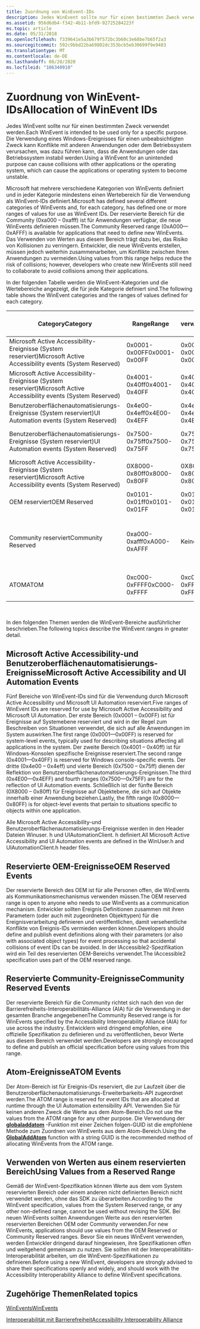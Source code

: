 ```yaml
---
title: Zuordnung von WinEvent-IDs
description: Jedes WinEvent sollte nur für einen bestimmten Zweck verwendet werden. Die Verwendung eines Windows-Ereignisses für einen unbeabsichtigten Zweck kann Konflikte mit anderen Anwendungen oder dem Betriebssystem verursachen, was dazu führen kann, dass die Anwendungen oder das Betriebssystem instabil werden.
ms.assetid: 956d6db4-f342-4b11-bfd9-92725284223f
ms.topic: article
ms.date: 05/31/2018
ms.openlocfilehash: f339641e5a3b679f572bc3b60c3e68be7b65f2a3
ms.sourcegitcommit: 592c9bbd22ba69802dc353bcb5eb30699f9e9403
ms.translationtype: MT
ms.contentlocale: de-DE
ms.lasthandoff: 08/20/2020
ms.locfileid: "106340910"
---
```

# <a name="allocation-of-winevent-ids"></a><span data-ttu-id="00d37-104">Zuordnung von WinEvent-IDs</span><span class="sxs-lookup"><span data-stu-id="00d37-104">Allocation of WinEvent IDs</span></span>

<span data-ttu-id="00d37-105">Jedes WinEvent sollte nur für einen bestimmten Zweck verwendet werden.</span><span class="sxs-lookup"><span data-stu-id="00d37-105">Each WinEvent is intended to be used only for a specific purpose.</span></span> <span data-ttu-id="00d37-106">Die Verwendung eines Windows-Ereignisses für einen unbeabsichtigten Zweck kann Konflikte mit anderen Anwendungen oder dem Betriebssystem verursachen, was dazu führen kann, dass die Anwendungen oder das Betriebssystem instabil werden.</span><span class="sxs-lookup"><span data-stu-id="00d37-106">Using a WinEvent for an unintended purpose can cause collisions with other applications or the operating system, which can cause the applications or operating system to become unstable.</span></span>

<span data-ttu-id="00d37-107">Microsoft hat mehrere verschiedene Kategorien von WinEvents definiert und in jeder Kategorie mindestens einen Wertebereich für die Verwendung als WinEvent-IDs definiert.</span><span class="sxs-lookup"><span data-stu-id="00d37-107">Microsoft has defined several different categories of WinEvents and, for each category, has defined one or more ranges of values for use as WinEvent IDs.</span></span> <span data-ttu-id="00d37-108">Der reservierte Bereich für die Community (0xa000 – 0xafff) ist für Anwendungen verfügbar, die neue WinEvents definieren müssen.</span><span class="sxs-lookup"><span data-stu-id="00d37-108">The Community Reserved range (0xA000—0xAFFF) is available for applications that need to define new WinEvents.</span></span> <span data-ttu-id="00d37-109">Das Verwenden von Werten aus diesem Bereich trägt dazu bei, das Risiko von Kollisionen zu verringern. Entwickler, die neue WinEvents erstellen, müssen jedoch weiterhin zusammenarbeiten, um Konflikte zwischen Ihren Anwendungen zu vermeiden.</span><span class="sxs-lookup"><span data-stu-id="00d37-109">Using values from this range helps reduce the risk of collisions; however, developers who create new WinEvents still need to collaborate to avoid collisions among their applications.</span></span>

<span data-ttu-id="00d37-110">In der folgenden Tabelle werden die WinEvent-Kategorien und die Wertebereiche angezeigt, die für jede Kategorie definiert sind.</span><span class="sxs-lookup"><span data-stu-id="00d37-110">The following table shows the WinEvent categories and the ranges of values defined for each category.</span></span>



| <span data-ttu-id="00d37-111">Category</span><span class="sxs-lookup"><span data-stu-id="00d37-111">Category</span></span>                                                | <span data-ttu-id="00d37-112">Range</span><span class="sxs-lookup"><span data-stu-id="00d37-112">Range</span></span>         | <span data-ttu-id="00d37-113">Zurzeit verwendet</span><span class="sxs-lookup"><span data-stu-id="00d37-113">Currently in use</span></span> | <span data-ttu-id="00d37-114">Kommentare</span><span class="sxs-lookup"><span data-stu-id="00d37-114">Comments</span></span>                                                                                        |
|---------------------------------------------------------|---------------|------------------|-------------------------------------------------------------------------------------------------|
| <span data-ttu-id="00d37-115">Microsoft Active Accessibility-Ereignisse (System reserviert)</span><span class="sxs-lookup"><span data-stu-id="00d37-115">Microsoft Active Accessibility events (System Reserved)</span></span> | <span data-ttu-id="00d37-116">0x0001-0x00FF</span><span class="sxs-lookup"><span data-stu-id="00d37-116">0x0001-0x00FF</span></span> | <span data-ttu-id="00d37-117">0x0001-0x0020</span><span class="sxs-lookup"><span data-stu-id="00d37-117">0x0001-0x0020</span></span>    | <span data-ttu-id="00d37-118">Ereignis-ID des Ereignis \_ Systems \_ \*</span><span class="sxs-lookup"><span data-stu-id="00d37-118">EVENT\_SYSTEM\_\* event IDs</span></span>                                                                     |
| <span data-ttu-id="00d37-119">Microsoft Active Accessibility-Ereignisse (System reserviert)</span><span class="sxs-lookup"><span data-stu-id="00d37-119">Microsoft Active Accessibility events (System Reserved)</span></span> | <span data-ttu-id="00d37-120">0x4001-0x40ff</span><span class="sxs-lookup"><span data-stu-id="00d37-120">0x4001-0x40FF</span></span> | <span data-ttu-id="00d37-121">0x4001-0x4007</span><span class="sxs-lookup"><span data-stu-id="00d37-121">0x4001-0x4007</span></span>    | <span data-ttu-id="00d37-122">Ereignisse der Ereignis \_ Konsolen \_ \* Ereignis-ID</span><span class="sxs-lookup"><span data-stu-id="00d37-122">EVENT\_CONSOLE\_\* event IDs</span></span>                                                                    |
| <span data-ttu-id="00d37-123">Benutzeroberflächenautomatisierungs-Ereignisse (System reserviert)</span><span class="sxs-lookup"><span data-stu-id="00d37-123">UI Automation events (System Reserved)</span></span>                  | <span data-ttu-id="00d37-124">0x4e00-0x4eff</span><span class="sxs-lookup"><span data-stu-id="00d37-124">0x4E00-0x4EFF</span></span> | <span data-ttu-id="00d37-125">0x4e20-0x4e33</span><span class="sxs-lookup"><span data-stu-id="00d37-125">0x4E20-0x4E33</span></span>    | <span data-ttu-id="00d37-126">Ereignis-IDs der Benutzeroberflächen Automatisierung</span><span class="sxs-lookup"><span data-stu-id="00d37-126">UI Automation event IDs</span></span>                                                                         |
| <span data-ttu-id="00d37-127">Benutzeroberflächenautomatisierungs-Ereignisse (System reserviert)</span><span class="sxs-lookup"><span data-stu-id="00d37-127">UI Automation events (System Reserved)</span></span>                  | <span data-ttu-id="00d37-128">0x7500-0x75ff</span><span class="sxs-lookup"><span data-stu-id="00d37-128">0x7500-0x75FF</span></span> | <span data-ttu-id="00d37-129">0x7530-0x759b</span><span class="sxs-lookup"><span data-stu-id="00d37-129">0x7530-0x759B</span></span>    | <span data-ttu-id="00d37-130">Benutzeroberflächenautomatisierungs-Eigenschaften-geänderte Ereignis-IDs</span><span class="sxs-lookup"><span data-stu-id="00d37-130">UI Automation property-changed event IDs</span></span>                                                        |
| <span data-ttu-id="00d37-131">Microsoft Active Accessibility-Ereignisse (System reserviert)</span><span class="sxs-lookup"><span data-stu-id="00d37-131">Microsoft Active Accessibility events (System Reserved)</span></span> | <span data-ttu-id="00d37-132">0X8000-0x80ff</span><span class="sxs-lookup"><span data-stu-id="00d37-132">0x8000-0x80FF</span></span> | <span data-ttu-id="00d37-133">0X8000-0x8015</span><span class="sxs-lookup"><span data-stu-id="00d37-133">0x8000-0x8015</span></span>    | <span data-ttu-id="00d37-134">Ereignis-IDs von Ereignis \_ Objekten \_ \*</span><span class="sxs-lookup"><span data-stu-id="00d37-134">EVENT\_OBJECT\_\* event IDs</span></span>                                                                     |
| <span data-ttu-id="00d37-135">OEM reserviert</span><span class="sxs-lookup"><span data-stu-id="00d37-135">OEM Reserved</span></span>                                            | <span data-ttu-id="00d37-136">0x0101-0x01ff</span><span class="sxs-lookup"><span data-stu-id="00d37-136">0x0101-0x01FF</span></span> | <span data-ttu-id="00d37-137">0x0101-0x0122</span><span class="sxs-lookup"><span data-stu-id="00d37-137">0x0101-0x0122</span></span>    | <span data-ttu-id="00d37-138">IAccessible2-Ereignis-IDs</span><span class="sxs-lookup"><span data-stu-id="00d37-138">IAccessible2 event IDs</span></span>                                                                          |
| <span data-ttu-id="00d37-139">Community reserviert</span><span class="sxs-lookup"><span data-stu-id="00d37-139">Community Reserved</span></span>                                      | <span data-ttu-id="00d37-140">0xa000-0xafff</span><span class="sxs-lookup"><span data-stu-id="00d37-140">0xA000-0xAFFF</span></span> | <span data-ttu-id="00d37-141">Keine</span><span class="sxs-lookup"><span data-stu-id="00d37-141">None</span></span>             | <span data-ttu-id="00d37-142">Reserviert für neue Ereignisse, die von den Spezifikationen der Barrierefreiheit-Interoperabilität (AIA) definiert werden.</span><span class="sxs-lookup"><span data-stu-id="00d37-142">Reserved for new events defined by Accessibility Interoperability Alliance (AIA) specifications</span></span> |
| <span data-ttu-id="00d37-143">ATOM</span><span class="sxs-lookup"><span data-stu-id="00d37-143">ATOM</span></span>                                                    | <span data-ttu-id="00d37-144">0xc000-0xFFFF</span><span class="sxs-lookup"><span data-stu-id="00d37-144">0xC000-0xFFFF</span></span> | <span data-ttu-id="00d37-145">0xc000-0xFFFF</span><span class="sxs-lookup"><span data-stu-id="00d37-145">0xC000-0xFFFF</span></span>    | <span data-ttu-id="00d37-146">Reserviert für benutzerdefinierte Ereignisse, die zur Laufzeit zugeordnet werden</span><span class="sxs-lookup"><span data-stu-id="00d37-146">Reserved for custom events allocated at runtime</span></span>                                                 |



 

<span data-ttu-id="00d37-147">In den folgenden Themen werden die WinEvent-Bereiche ausführlicher beschrieben.</span><span class="sxs-lookup"><span data-stu-id="00d37-147">The following topics describe the WinEvent ranges in greater detail.</span></span>

## <a name="microsoft-active-accessibility-and-ui-automation-events"></a><span data-ttu-id="00d37-148">Microsoft Active Accessibility-und Benutzeroberflächenautomatisierungs-Ereignisse</span><span class="sxs-lookup"><span data-stu-id="00d37-148">Microsoft Active Accessibility and UI Automation Events</span></span>

<span data-ttu-id="00d37-149">Fünf Bereiche von WinEvent-IDs sind für die Verwendung durch Microsoft Active Accessibility und Microsoft UI Automation reserviert.</span><span class="sxs-lookup"><span data-stu-id="00d37-149">Five ranges of WinEvent IDs are reserved for use by Microsoft Active Accessibility and Microsoft UI Automation.</span></span> <span data-ttu-id="00d37-150">Der erste Bereich (0x0001 – 0x00FF) ist für Ereignisse auf Systemebene reserviert und wird in der Regel zum Beschreiben von Situationen verwendet, die sich auf alle Anwendungen im System auswirken.</span><span class="sxs-lookup"><span data-stu-id="00d37-150">The first range (0x0001—0x00FF) is reserved for system-level events, typically used for describing situations affecting all applications in the system.</span></span> <span data-ttu-id="00d37-151">Der zweite Bereich (0x4001 – 0x40ff) ist für Windows-Konsolen spezifische Ereignisse reserviert.</span><span class="sxs-lookup"><span data-stu-id="00d37-151">The second range (0x4001—0x40FF) is reserved for Windows console-specific events.</span></span> <span data-ttu-id="00d37-152">Der dritte (0x4e00 – 0x4eff) und vierte Bereich (0x7500 – 0x75ff) dienen der Reflektion von Benutzeroberflächenautomatisierungs-Ereignissen.</span><span class="sxs-lookup"><span data-stu-id="00d37-152">The third (0x4E00—0x4EFF) and fourth ranges (0x7500—0x75FF) are for the reflection of UI Automation events.</span></span> <span data-ttu-id="00d37-153">Schließlich ist der fünfte Bereich (0X8000 – 0x80ff) für Ereignisse auf Objektebene, die sich auf Objekte innerhalb einer Anwendung beziehen.</span><span class="sxs-lookup"><span data-stu-id="00d37-153">Lastly, the fifth range (0x8000—0x80FF) is for object-level events that pertain to situations specific to objects within one application.</span></span>

<span data-ttu-id="00d37-154">Alle Microsoft Active Accessibility-und Benutzeroberflächenautomatisierungs-Ereignisse werden in den Header Dateien Winuser. h und UIAutomationClient. h definiert.</span><span class="sxs-lookup"><span data-stu-id="00d37-154">All Microsoft Active Accessibility and UI Automation events are defined in the WinUser.h and UIAutomationClient.h header files.</span></span>

## <a name="oem-reserved-events"></a><span data-ttu-id="00d37-155">Reservierte OEM-Ereignisse</span><span class="sxs-lookup"><span data-stu-id="00d37-155">OEM Reserved Events</span></span>

<span data-ttu-id="00d37-156">Der reservierte Bereich des OEM ist für alle Personen offen, die WinEvents als Kommunikationsmechanismus verwenden müssen.</span><span class="sxs-lookup"><span data-stu-id="00d37-156">The OEM reserved range is open to anyone who needs to use WinEvents as a communication mechanism.</span></span> <span data-ttu-id="00d37-157">Entwickler sollten Ereignis Definitionen zusammen mit ihren Parametern (oder auch mit zugeordneten Objekttypen) für die Ereignisverarbeitung definieren und veröffentlichen, damit versehentliche Konflikte von Ereignis-IDs vermieden werden können.</span><span class="sxs-lookup"><span data-stu-id="00d37-157">Developers should define and publish event definitions along with their parameters (or also with associated object types) for event processing so that accidental collisions of event IDs can be avoided.</span></span> <span data-ttu-id="00d37-158">In der IAccessible2-Spezifikation wird ein Teil des reservierten OEM-Bereichs verwendet.</span><span class="sxs-lookup"><span data-stu-id="00d37-158">The IAccessible2 specification uses part of the OEM reserved range.</span></span>

## <a name="community-reserved-events"></a><span data-ttu-id="00d37-159">Reservierte Community-Ereignisse</span><span class="sxs-lookup"><span data-stu-id="00d37-159">Community Reserved Events</span></span>

<span data-ttu-id="00d37-160">Der reservierte Bereich für die Community richtet sich nach den von der Barrierefreiheits-Interoperabilitäts-Alliance (AIA) für die Verwendung in der gesamten Branche angegebenen</span><span class="sxs-lookup"><span data-stu-id="00d37-160">The Community Reserved range is for WinEvents specified by the Accessibility Interoperability Alliance (AIA) for use across the industry.</span></span> <span data-ttu-id="00d37-161">Entwicklern wird dringend empfohlen, eine offizielle Spezifikation zu definieren und zu veröffentlichen, bevor Werte aus diesem Bereich verwendet werden.</span><span class="sxs-lookup"><span data-stu-id="00d37-161">Developers are strongly encouraged to define and publish an official specification before using values from this range.</span></span>

## <a name="atom-events"></a><span data-ttu-id="00d37-162">Atom-Ereignisse</span><span class="sxs-lookup"><span data-stu-id="00d37-162">ATOM Events</span></span>

<span data-ttu-id="00d37-163">Der Atom-Bereich ist für Ereignis-IDs reserviert, die zur Laufzeit über die Benutzeroberflächenautomatisierungs-Erweiterbarkeits-API zugeordnet werden.</span><span class="sxs-lookup"><span data-stu-id="00d37-163">The ATOM range is reserved for event IDs that are allocated at runtime through the UI Automation extensibility API.</span></span> <span data-ttu-id="00d37-164">Verwenden Sie für keinen anderen Zweck die Werte aus dem Atom-Bereich.</span><span class="sxs-lookup"><span data-stu-id="00d37-164">Do not use the values from the ATOM range for any other purpose.</span></span> <span data-ttu-id="00d37-165">Die Verwendung der [**globaladdatom**](/windows/desktop/api/winbase/nf-winbase-globaladdatoma) -Funktion mit einer Zeichen folgen-GUID ist die empfohlene Methode zum Zuordnen von WinEvents aus dem Atom-Bereich.</span><span class="sxs-lookup"><span data-stu-id="00d37-165">Using the [**GlobalAddAtom**](/windows/desktop/api/winbase/nf-winbase-globaladdatoma) function with a string GUID is the recommended method of allocating WinEvents from the ATOM range.</span></span>

## <a name="using-values-from-a-reserved-range"></a><span data-ttu-id="00d37-166">Verwenden von Werten aus einem reservierten Bereich</span><span class="sxs-lookup"><span data-stu-id="00d37-166">Using Values from a Reserved Range</span></span>

<span data-ttu-id="00d37-167">Gemäß der WinEvent-Spezifikation können Werte aus dem vom System reservierten Bereich oder einem anderen nicht definierten Bereich nicht verwendet werden, ohne das SDK zu überarbeiten.</span><span class="sxs-lookup"><span data-stu-id="00d37-167">According to the WinEvent specification, values from the System Reserved range, or any other non-defined range, cannot be used without revising the SDK.</span></span> <span data-ttu-id="00d37-168">Bei neuen WinEvents sollten Anwendungen Werte aus den reservierten reservierten Bereichen OEM oder Community verwenden.</span><span class="sxs-lookup"><span data-stu-id="00d37-168">For new WinEvents, applications should use values from the OEM Reserved or Community Reserved ranges.</span></span> <span data-ttu-id="00d37-169">Bevor Sie ein neues WinEvent verwenden, werden Entwickler dringend darauf hingewiesen, ihre Spezifikationen offen und weitgehend gemeinsam zu nutzen. Sie sollten mit der Interoperabilitäts-Interoperabilität arbeiten, um die WinEvent-Spezifikationen zu definieren.</span><span class="sxs-lookup"><span data-stu-id="00d37-169">Before using a new WinEvent, developers are strongly advised to share their specifications openly and widely, and should work with the Accessibility Interoperability Alliance to define WinEvent specifications.</span></span>

## <a name="related-topics"></a><span data-ttu-id="00d37-170">Zugehörige Themen</span><span class="sxs-lookup"><span data-stu-id="00d37-170">Related topics</span></span>

<dl> <dt>

[<span data-ttu-id="00d37-171">WinEvents</span><span class="sxs-lookup"><span data-stu-id="00d37-171">WinEvents</span></span>](winevents-infrastructure.md)
</dt> <dt>

[<span data-ttu-id="00d37-172">Interoperabilität mit Barrierefreiheit</span><span class="sxs-lookup"><span data-stu-id="00d37-172">Accessibility Interoperability Alliance</span></span>](https://www.atia.org/)
</dt> </dl>

 

 